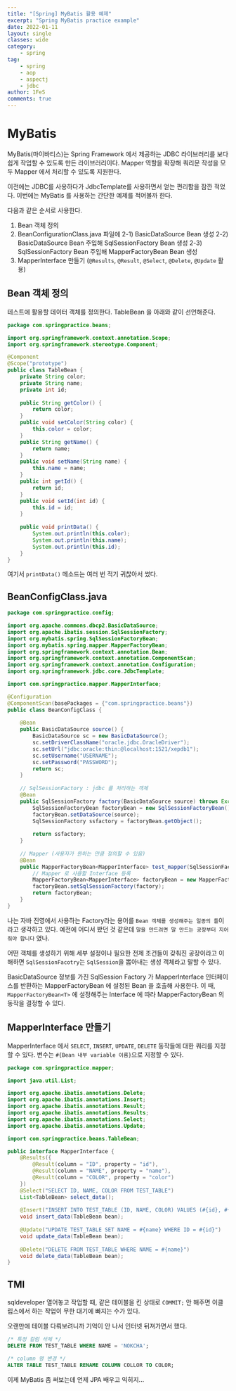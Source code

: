 ```yaml
---
title: "[Spring] MyBatis 활용 예제"
excerpt: "Spring MyBatis practice example"
date: 2022-01-11
layout: single
classes: wide
category:
    - spring
tag:
    - spring
    - aop
    - aspectj
    - jdbc
author: 1FeS
comments: true
---
```


# MyBatis

MyBatis(마이바티스)는 Spring Framework 에서 제공하는 JDBC 라이브러리를 보다 쉽게 작업할 수 있도록 만든 라이브러리이다. Mapper 역할을 확장해 쿼리문 작성을 모두 Mapper 에서 처리할 수 있도록 지원한다.

이전에는 JDBC를 사용하다가 JdbcTemplate를 사용하면서 얻는 편리함을 잠깐 적었다. 이번에는 MyBatis 를 사용하는 간단한 예제를 적어볼까 한다.

다음과 같은 순서로 사용한다.

1) Bean 객체 정의
2) BeanConfigurationClass.java 파일에 
    2-1) BasicDataSource Bean 생성
    2-2) BasicDataSource Bean 주입해 SqlSessionFactory Bean 생성
    2-3) SqlSessionFactory Bean 주입해 MapperFactoryBean Bean 생성
3) MapperInterface 만들기 (`@Results`, `@Result`, `@Select`, `@Delete`, `@Update` 활용)

## Bean 객체 정의

테스트에 활용할 데이터 객체를 정의한다. TableBean 을 아래와 같이 선언해준다.

```java
package com.springpractice.beans;

import org.springframework.context.annotation.Scope;
import org.springframework.stereotype.Component;

@Component
@Scope("prototype")
public class TableBean {
	private String color;
	private String name;
	private int id;
	
	public String getColor() {
		return color;
	}
	public void setColor(String color) {
		this.color = color;
	}
	public String getName() {
		return name;
	}
	public void setName(String name) {
		this.name = name;
	}
	public int getId() {
		return id;
	}
	public void setId(int id) {
		this.id = id;
	}
	
	public void printData() {
		System.out.println(this.color);
		System.out.println(this.name);
		System.out.println(this.id);
	}
}
```

여기서 `printData()` 메소드는 여러 번 적기 귀찮아서 썼다.

## BeanConfigClass.java

```java
package com.springpractice.config;

import org.apache.commons.dbcp2.BasicDataSource;
import org.apache.ibatis.session.SqlSessionFactory;
import org.mybatis.spring.SqlSessionFactoryBean;
import org.mybatis.spring.mapper.MapperFactoryBean;
import org.springframework.context.annotation.Bean;
import org.springframework.context.annotation.ComponentScan;
import org.springframework.context.annotation.Configuration;
import org.springframework.jdbc.core.JdbcTemplate;

import com.springpractice.mapper.MapperInterface;

@Configuration
@ComponentScan(basePackages = {"com.springpractice.beans"})
public class BeanConfigClass {
	
	@Bean
	public BasicDataSource source() {
		BasicDataSource sc = new BasicDataSource();	
		sc.setDriverClassName("oracle.jdbc.OracleDriver");
		sc.setUrl("jdbc:oracle:thin:@localhost:1521/xepdb1");
		sc.setUsername("USERNAME");
		sc.setPassword("PASSWORD");
		return sc;
	}
	
	// SqlSessionFactory : jdbc 를 처리하는 객체
	@Bean
	public SqlSessionFactory factory(BasicDataSource source) throws Exception {
		SqlSessionFactoryBean factoryBean = new SqlSessionFactoryBean();
		factoryBean.setDataSource(source);
		SqlSessionFactory ssfactory = factoryBean.getObject();
		
		return ssfactory;
	}
	
	// Mapper (사용자가 원하는 만큼 정의할 수 있음)
	@Bean
	public MapperFactoryBean<MapperInterface> test_mapper(SqlSessionFactory factory) throws Exception {
		// Mapper 로 사용할 Interface 등록
		MapperFactoryBean<MapperInterface> factoryBean = new MapperFactoryBean<MapperInterface>(MapperInterface.class);
		factoryBean.setSqlSessionFactory(factory);
		return factoryBean;
	}
}
```

나는 자바 진영에서 사용하는 Factory라는 용어를 `Bean 객체를 생성해주는 일종의 틀`이라고 생각하고 있다. 예전에 어디서 봤던 것 같은데 `말을 만드려면 말 만드는 공장부터 지어줘야 합니다` 였나. 

어떤 객체를 생성하기 위해 세부 설정이나 필요한 전제 조건들이 갖춰진 공장이라고 이해하면 `SqlSessionFacotry`는 `SqlSession`을 뽑아내는 생성 객체라고 말할 수 있다.

BasicDataSource 정보를 가진 SqlSession Factory 가 MapperInterface 인터페이스를 반환하는 MapperFactoryBean 에 설정된 Bean 을 호출해 사용한다. 이 때, `MapperFactoryBean<T>` 에 설정해주는 Interface 에 따라 MapperFactoryBean 의 동작을 결정할 수 있다.

## MapperInterface 만들기

MapperInterface 에서 `SELECT`, `INSERT`, `UPDATE`, `DELETE` 동작들에 대한 쿼리를 지정할 수 있다. 변수는 `#{Bean 내부 variable 이름}`으로 지정할 수 있다.

```java
package com.springpractice.mapper;

import java.util.List;

import org.apache.ibatis.annotations.Delete;
import org.apache.ibatis.annotations.Insert;
import org.apache.ibatis.annotations.Result;
import org.apache.ibatis.annotations.Results;
import org.apache.ibatis.annotations.Select;
import org.apache.ibatis.annotations.Update;

import com.springpractice.beans.TableBean;

public interface MapperInterface {
	@Results({
		@Result(column = "ID", property = "id"),
		@Result(column = "NAME", property = "name"),
		@Result(column = "COLOR", property = "color")
	})
	@Select("SELECT ID, NAME, COLOR FROM TEST_TABLE")
	List<TableBean> select_data();
	
	@Insert("INSERT INTO TEST_TABLE (ID, NAME, COLOR) VALUES (#{id}, #{name}, #{color})")
	void insert_data(TableBean bean);
	
	@Update("UPDATE TEST_TABLE SET NAME = #{name} WHERE ID = #{id}")
	void update_data(TableBean bean);
	
	@Delete("DELETE FROM TEST_TABLE WHERE NAME = #{name}")
	void delete_data(TableBean bean);
}
```

## TMI

sqldeveloper 열어놓고 작업할 때, 같은 테이블을 킨 상태로 `COMMIT;` 안 해주면 이클립스에서 하는 작업이 무한 대기에 빠지는 수가 있다.

오랜만에 테이블 다뤄보려니까 기억이 안 나서 인터넷 뒤져가면서 했다.

```sql
/* 특정 컬럼 삭제 */
DELETE FROM TEST_TABLE WHERE NAME = 'NOKCHA';

/* column 명 변경 */
ALTER TABLE TEST_TABLE RENAME COLUMN COLLOR TO COLOR;
```

이제 MyBatis 좀 써보는데 언제 JPA 배우고 익히지...